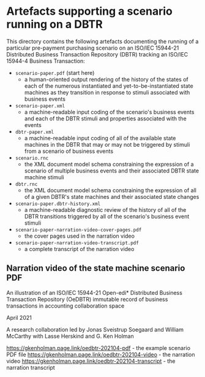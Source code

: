 # Artefacts supporting a scenario running on a DBTR

This directory contains the following artefacts documenting the running of a particular pre-payment purchasing scenario on an ISO/IEC 15944-21 Distributed Business Transaction Repository (DBTR) tracking an ISO/IEC 15944-4 Business Transaction:

- `scenario-paper.pdf` (start here)
  - a human-oriented output rendering of the history of the states of each of the numerous instantiated and yet-to-be-instantiated state machines as they transition in response to stimuli associated with business events
- `scenario-paper.xml`
  - a machine-readable input coding of the scenario's business events and each of the DBTR stimuli and properties associated with the events
- `dbtr-paper.xml`
  - a machine-readable input coding of all of the available state machines in the DBTR that may or may not be triggered by stimuli from a scenario of business events
- `scenario.rnc`
  - the XML document model schema constraining the expression of a scenario of multiple business events and their associated DBTR state machine stimuli
- `dbtr.rnc`
  - the XML document model schema constraining the expression of all of a given DBTR's state machines and their associated state changes
- `scenario-paper.dbtr-history.xml`
  - a machine-readable diagnostic review of the history of all of the DBTR transitions triggered by all of the scenario's business event stimuli
- `scenario-paper-narration-video-cover-pages.pdf`
  - the cover pages used in the narration video
- `scenario-paper-narration-video-transcript.pdf`
  - a complete transcript of the narration video

## Narration video of the state machine scenario PDF

An illustration of an ISO/IEC 15944-21 Open-edi* Distributed Business Transaction Repository (OeDBTR) immutable record of business transactions in accounting collaboration space

April 2021

A research collaboration led by Jonas Sveistrup Soegaard and William McCarthy with Lasse Herskind and G. Ken Holman

https://gkenholman.page.link/oedbtr-202104-pdf - the example scenario PDF file
https://gkenholman.page.link/oedbtr-202104-video - the narration video
https://gkenholman.page.link/oedbtr-202104-transcript - the narration transcript